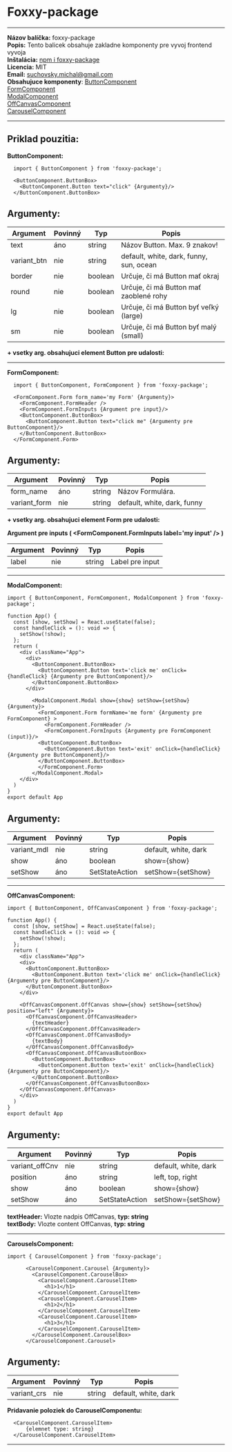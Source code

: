 # Foxxy-package
---
__Názov balíčka:__ foxxy-package  
__Popis:__ Tento balicek obsahuje zakladne komponenty pre vyvoj frontend vyvoja  
__Inštalácia:__ [npm i foxxy-package]()  
__Licencia:__ MIT  
__Email:__ suchovsky.michal@gmail.com  
__Obsahujuce komponenty__:
[ButtonComponent](https://github.com/Polarfoxxx/foxxy-npm-package/tree/npm_public/src/components/Button)  
[FormComponent](https://github.com/Polarfoxxx/foxxy-npm-package/tree/npm_public/src/components/Form)  
[ModalComponent](https://github.com/Polarfoxxx/foxxy-npm-package/tree/npm_public/src/components/Modal)  
[OffCanvasComponent](https://github.com/Polarfoxxx/foxxy-npm-package/tree/npm_public/src/components/OffCanvas)  
[CarouselComponent](https://github.com/Polarfoxxx/foxxy-npm-package/tree/npm_public/src/components/Carousel)  

---
## Priklad pouzitia:   
__ButtonComponent:__  

```
  import { ButtonComponent } from 'foxxy-package';  
```

```
  <ButtonComponent.ButtonBox>
    <ButtonComponent.Button text="click" {Argumenty}/>
  </ButtonComponent.ButtonBox>
```

## Argumenty:  

| Argument       | Povinný   | Typ                          | Popis                                              |
|----------------|-----------|------------------------------|----------------------------------------------------|
| text           | áno       | string                       | Názov Button. Max. 9 znakov!                       |
| variant_btn    | nie       | string                       | default, white, dark, funny, sun, ocean            |
| border         | nie       | boolean                      | Určuje, či má Button mať okraj                     |
| round          | nie       | boolean                      | Určuje, či má Button mať zaoblené rohy             |
| lg             | nie       | boolean                      | Určuje, či má Button byť veľký (large)             |
| sm             | nie       | boolean                      | Určuje, či má Button byť malý (small)              |

__+ vsetky arg. obsahujuci element Button pre udalosti:__   


--- 
__FormComponent:__  

```
  import { ButtonComponent, FormComponent } from 'foxxy-package';  
```
  
```
  <FormComponent.Form form_name='my Form' {Argumenty}>
    <FormComponent.FormHeader />
    <FormComponent.FormInputs {Argument pre input}/>
    <ButtonComponent.ButtonBox>
      <ButtonComponent.Button text="click me" {Argumenty pre ButtonComponent}/>
    </ButtonComponent.ButtonBox>
  </FormComponent.Form> 
```

## Argumenty:  

| Argument       | Povinný   | Typ                          | Popis                                              |
|----------------|-----------|------------------------------|----------------------------------------------------|
| form_name      | áno       | string                       | Názov Formulára.                                   |
| variant_form   | nie       | string                       | default, white, dark, funny                        | 

__+ vsetky arg. obsahujuci element Form pre udalosti:__   

__Argument pre inputs ( <FormComponent.FormInputs label='my input' /> )__

| Argument       | Povinný   | Typ                           | Popis                                             |
|----------------|-----------|------------------------------ |---------------------------------------------------|
| label          | nie       | string                        | Label pre input                                   |

--- 

__ModalComponent:__  
  
```
import { ButtonComponent, FormComponent, ModalComponent } from 'foxxy-package';  
```

```
function App() {
  const [show, setShow] = React.useState(false);
  const handleClick = (): void => {
    setShow(!show);
  };
  return (
    <div className="App">
      <div>
        <ButtonComponent.ButtonBox>
          <ButtonComponent.Button text='click me' onClick={handleClick} {Argumenty pre ButtonComponent}/>
        </ButtonComponent.ButtonBox>
      </div>
  
        <ModalComponent.Modal show={show} setShow={setShow} {Argumenty}>
          <FormComponent.Form formName='me form' {Argumenty pre FormComponent} >
            <FormComponent.FormHeader />
            <FormComponent.FormInputs {Argumenty pre FormComponent (input)}/>
          <ButtonComponent.ButtonBox>
            <ButtonComponent.Button text='exit' onClick={handleClick} {Argumenty pre ButtonComponent}/>
          </ButtonComponent.ButtonBox>
          </FormComponent.Form>
        </ModalComponent.Modal>
    </div>
  )
}
export default App

```

## Argumenty:  

| Argument       | Povinný   | Typ                          | Popis                                              |
|----------------|-----------|------------------------------|----------------------------------------------------|
| variant_mdl    | nie       | string                       | default, white, dark                               |
| show           | áno       | boolean                      | show={show}                                        | 
| setShow        | áno       | SetStateAction               | setShow={setShow}                                  | 
 
--- 
__OffCanvasComponent:__  
  
```
import { ButtonComponent, OffCanvasComponent } from 'foxxy-package';  
```

```
function App() {
  const [show, setShow] = React.useState(false);
  const handleClick = (): void => {
    setShow(!show);
  };
  return (
    <div className="App">
    <div>
      <ButtonComponent.ButtonBox>
        <ButtonComponent.Button text='click me' onClick={handleClick} {Argumenty pre ButtonComponent}/>
      </ButtonComponent.ButtonBox>
    </div>

    <OffCanvasComponent.OffCanvas show={show} setShow={setShow} position="left" {Argumenty}>
      <OffCanvasComponent.OffCanvasHeader>
        {textHeader}
      </OffCanvasComponent.OffCanvasHeader>
      <OffCanvasComponent.OffCanvasBody>
        {textBody}
      </OffCanvasComponent.OffCanvasBody>
      <OffCanvasComponent.OffCanvasButoonBox>
        <ButtonComponent.ButtonBox>
          <ButtonComponent.Button text='exit' onClick={handleClick} {Argumenty pre ButtonComponent}/>
        </ButtonComponent.ButtonBox>
      </OffCanvasComponent.OffCanvasButoonBox>
    </OffCanvasComponent.OffCanvas>
    </div>
  )
}
export default App

```

## Argumenty:  

| Argument       | Povinný   | Typ                          | Popis                                              |
|----------------|-----------|------------------------------|----------------------------------------------------|
| variant_offCnv | nie       | string                       | default, white, dark                               |
| position       | áno       | string                       | left, top, right                                   |
| show           | áno       | boolean                      | show={show}                                        | 
| setShow        | áno       | SetStateAction               | setShow={setShow}                                  | 

__textHeader:__ Vlozte nadpis OffCanvas, __typ: string__  
__textBody:__ Vlozte content OffCanvas,  __typ: string__  
 
--- 

__CarouselsComponent:__  

```
import { CarouselComponent } from 'foxxy-package';  
```  
  
```
      <CarouselComponent.Carousel {Argumenty}>
        <CarouselComponent.CarouselBox>
          <CarouselComponent.CarouselItem>
            <h1>1</h1>
          </CarouselComponent.CarouselItem>
          <CarouselComponent.CarouselItem>
            <h1>2</h1>
          </CarouselComponent.CarouselItem>
          <CarouselComponent.CarouselItem>
            <h1>3</h1>
          </CarouselComponent.CarouselItem>
        </CarouselComponent.CarouselBox>
      </CarouselComponent.Carousel>
```

## Argumenty:  

| Argument       | Povinný   | Typ                          | Popis                                              |
|----------------|-----------|------------------------------|----------------------------------------------------|
| variant_crs    | nie       | string                       | default, white, dark                               |

__Pridavanie poloziek do CarouselComponentu:__  
```
  <CarouselComponent.CarouselItem>
      {elemnet type: string}
  </CarouselComponent.CarouselItem>
```  

--- 
